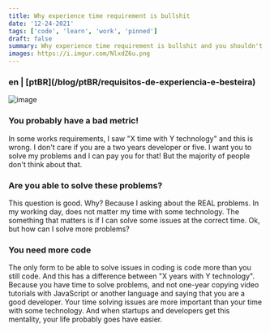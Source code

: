 ```yaml
---
title: Why experience time requirement is bullshit
date: '12-24-2021'
tags: ['code', 'learn', 'work', 'pinned']
draft: false
summary: Why experience time requirement is bullshit and you shouldn't care about that
images: https://i.imgur.com/NlxdZ6u.png
---
```


<h3>en | [ptBR](/blog/ptBR/requisitos-de-experiencia-e-besteira)</h3>

![image](https://i.imgur.com/NlxdZ6u.png)

### You probably have a bad metric!

In some works requirements, I saw "X time with Y technology" and this is wrong. I don't care if you are a two years developer or five. I want you to solve my problems and I can pay you for that! But the majority of people don't think about that.

### Are you able to solve these problems?

This question is good. Why? Because I asking about the REAL problems. In my working day, does not matter my time with some technology. The something that matters is if I can solve some issues at the correct time. Ok, but how can I solve more problems?

### You need more code

The only form to be able to solve issues in coding is code more than you still code. And this has a difference between "X years with Y technology". Because you have time to solve problems, and not one-year copying video tutorials with JavaScript or another language and saying that you are a good developer. Your time solving issues are more important than your time with some technology. And when startups and developers get this mentality, your life probably goes have easier.
